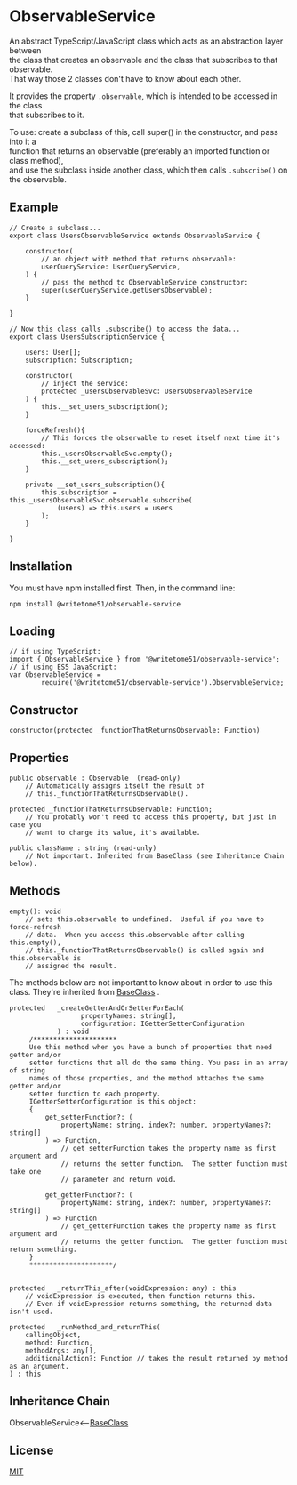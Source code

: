 # ObservableService

An abstract TypeScript/JavaScript class which acts as an abstraction layer between  
the class that creates an observable and the class that subscribes to that observable.  
That way those 2 classes don't have to know about each other.  

It provides the property `.observable`, which is intended to be accessed in the class  
that subscribes to it.

To use:  create a subclass of this, call super() in the constructor, and pass into it a  
function that returns an observable (preferably an imported function or class method),  
and use the subclass inside another class, which then calls `.subscribe()` on  
the observable.

## Example
```
// Create a subclass...
export class UsersObservableService extends ObservableService {

    constructor(
        // an object with method that returns observable:
        userQueryService: UserQueryService,
    ) {
        // pass the method to ObservableService constructor:
        super(userQueryService.getUsersObservable);
    }

}

// Now this class calls .subscribe() to access the data...
export class UsersSubscriptionService {

    users: User[];
    subscription: Subscription;

    constructor(
        // inject the service:
        protected _usersObservableSvc: UsersObservableService
    ) {
        this.__set_users_subscription();
    }

    forceRefresh(){
        // This forces the observable to reset itself next time it's accessed:
        this._usersObservableSvc.empty();
        this.__set_users_subscription();
    }

    private __set_users_subscription(){
        this.subscription = this._usersObservableSvc.observable.subscribe(
            (users) => this.users = users
        );
    }

}
```

## Installation

You must have npm installed first. Then, in the command line:

    npm install @writetome51/observable-service

## Loading

    // if using TypeScript:
    import { ObservableService } from '@writetome51/observable-service';
    // if using ES5 JavaScript:
    var ObservableService = 
            require('@writetome51/observable-service').ObservableService;
    

## Constructor
```
constructor(protected _functionThatReturnsObservable: Function)
```

## Properties
```
public observable : Observable  (read-only)
    // Automatically assigns itself the result of 
    // this._functionThatReturnsObservable().

protected _functionThatReturnsObservable: Function;
    // You probably won't need to access this property, but just in case you
    // want to change its value, it's available.

public className : string (read-only)
    // Not important. Inherited from BaseClass (see Inheritance Chain below).
```

## Methods
```
empty(): void
    // sets this.observable to undefined.  Useful if you have to force-refresh
    // data.  When you access this.observable after calling this.empty(), 
    // this._functionThatReturnsObservable() is called again and this.observable is 
    // assigned the result.
```
The methods below are not important to know about in order to use this  
class.  They're inherited from [BaseClass](https://github.com/writetome51/typescript-base-class#baseclass) .
```
protected   _createGetterAndOrSetterForEach(
                  propertyNames: string[],
                  configuration: IGetterSetterConfiguration
            ) : void
     /*********************
     Use this method when you have a bunch of properties that need getter and/or 
     setter functions that all do the same thing. You pass in an array of string 
     names of those properties, and the method attaches the same getter and/or 
     setter function to each property.
     IGetterSetterConfiguration is this object:
     {
         get_setterFunction?: (
             propertyName: string, index?: number, propertyNames?: string[]
         ) => Function,
             // get_setterFunction takes the property name as first argument and 
             // returns the setter function.  The setter function must take one 
             // parameter and return void.
     
         get_getterFunction?: (
             propertyName: string, index?: number, propertyNames?: string[]
         ) => Function
             // get_getterFunction takes the property name as first argument and 
             // returns the getter function.  The getter function must return something.
     }
     *********************/ 
   
   
protected   _returnThis_after(voidExpression: any) : this
    // voidExpression is executed, then function returns this.
    // Even if voidExpression returns something, the returned data isn't used.

protected   _runMethod_and_returnThis(
    callingObject, 
    method: Function, 
    methodArgs: any[], 
    additionalAction?: Function // takes the result returned by method as an argument.
) : this
```


## Inheritance Chain

ObservableService<--[BaseClass](https://github.com/writetome51/typescript-base-class#baseclass)


## License
[MIT](https://choosealicense.com/licenses/mit/)